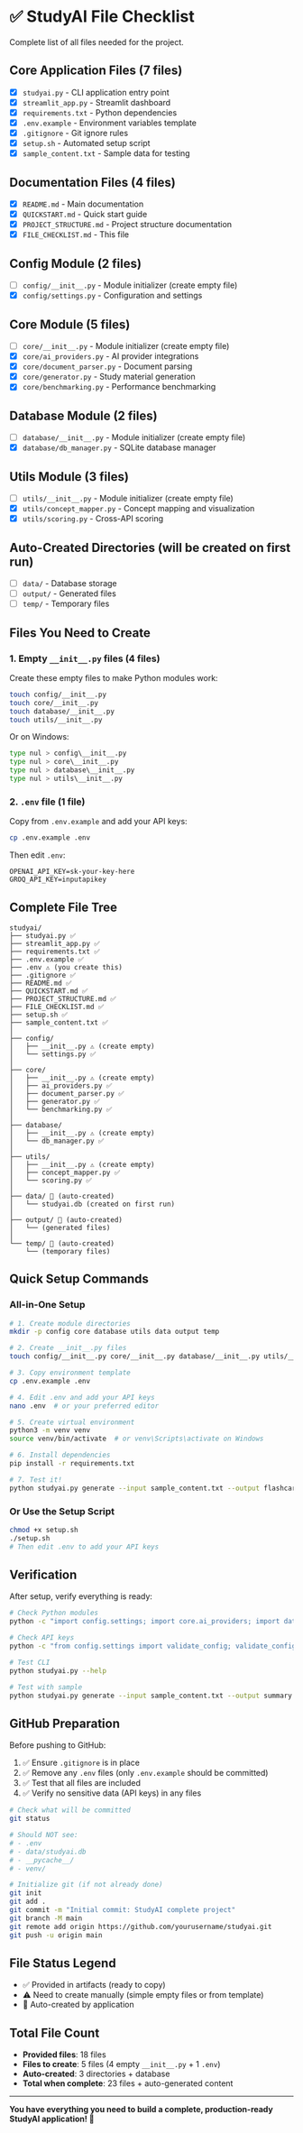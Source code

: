# ✅ StudyAI File Checklist

Complete list of all files needed for the project.

## Core Application Files (7 files)

- [x] `studyai.py` - CLI application entry point
- [x] `streamlit_app.py` - Streamlit dashboard
- [x] `requirements.txt` - Python dependencies
- [x] `.env.example` - Environment variables template
- [x] `.gitignore` - Git ignore rules
- [x] `setup.sh` - Automated setup script
- [x] `sample_content.txt` - Sample data for testing

## Documentation Files (4 files)

- [x] `README.md` - Main documentation
- [x] `QUICKSTART.md` - Quick start guide
- [x] `PROJECT_STRUCTURE.md` - Project structure documentation
- [x] `FILE_CHECKLIST.md` - This file

## Config Module (2 files)

- [ ] `config/__init__.py` - Module initializer (create empty file)
- [x] `config/settings.py` - Configuration and settings

## Core Module (5 files)

- [ ] `core/__init__.py` - Module initializer (create empty file)
- [x] `core/ai_providers.py` - AI provider integrations
- [x] `core/document_parser.py` - Document parsing
- [x] `core/generator.py` - Study material generation
- [x] `core/benchmarking.py` - Performance benchmarking

## Database Module (2 files)

- [ ] `database/__init__.py` - Module initializer (create empty file)
- [x] `database/db_manager.py` - SQLite database manager

## Utils Module (3 files)

- [ ] `utils/__init__.py` - Module initializer (create empty file)
- [x] `utils/concept_mapper.py` - Concept mapping and visualization
- [x] `utils/scoring.py` - Cross-API scoring

## Auto-Created Directories (will be created on first run)

- [ ] `data/` - Database storage
- [ ] `output/` - Generated files
- [ ] `temp/` - Temporary files

## Files You Need to Create

### 1. Empty `__init__.py` files (4 files)

Create these empty files to make Python modules work:

```bash
touch config/__init__.py
touch core/__init__.py
touch database/__init__.py
touch utils/__init__.py
```

Or on Windows:
```bash
type nul > config\__init__.py
type nul > core\__init__.py
type nul > database\__init__.py
type nul > utils\__init__.py
```

### 2. `.env` file (1 file)

Copy from `.env.example` and add your API keys:

```bash
cp .env.example .env
```

Then edit `.env`:
```
OPENAI_API_KEY=sk-your-key-here
GROQ_API_KEY=inputapikey
```

## Complete File Tree

```
studyai/
├── studyai.py ✅
├── streamlit_app.py ✅
├── requirements.txt ✅
├── .env.example ✅
├── .env ⚠️ (you create this)
├── .gitignore ✅
├── README.md ✅
├── QUICKSTART.md ✅
├── PROJECT_STRUCTURE.md ✅
├── FILE_CHECKLIST.md ✅
├── setup.sh ✅
├── sample_content.txt ✅
│
├── config/
│   ├── __init__.py ⚠️ (create empty)
│   └── settings.py ✅
│
├── core/
│   ├── __init__.py ⚠️ (create empty)
│   ├── ai_providers.py ✅
│   ├── document_parser.py ✅
│   ├── generator.py ✅
│   └── benchmarking.py ✅
│
├── database/
│   ├── __init__.py ⚠️ (create empty)
│   └── db_manager.py ✅
│
├── utils/
│   ├── __init__.py ⚠️ (create empty)
│   ├── concept_mapper.py ✅
│   └── scoring.py ✅
│
├── data/ 🔧 (auto-created)
│   └── studyai.db (created on first run)
│
├── output/ 🔧 (auto-created)
│   └── (generated files)
│
└── temp/ 🔧 (auto-created)
    └── (temporary files)
```

## Quick Setup Commands

### All-in-One Setup

```bash
# 1. Create module directories
mkdir -p config core database utils data output temp

# 2. Create __init__.py files
touch config/__init__.py core/__init__.py database/__init__.py utils/__init__.py

# 3. Copy environment template
cp .env.example .env

# 4. Edit .env and add your API keys
nano .env  # or your preferred editor

# 5. Create virtual environment
python3 -m venv venv
source venv/bin/activate  # or venv\Scripts\activate on Windows

# 6. Install dependencies
pip install -r requirements.txt

# 7. Test it!
python studyai.py generate --input sample_content.txt --output flashcards --count 5
```

### Or Use the Setup Script

```bash
chmod +x setup.sh
./setup.sh
# Then edit .env to add your API keys
```

## Verification

After setup, verify everything is ready:

```bash
# Check Python modules
python -c "import config.settings; import core.ai_providers; import database.db_manager; import utils.scoring; print('✅ All modules imported successfully!')"

# Check API keys
python -c "from config.settings import validate_config; validate_config(); print('✅ Configuration valid!')"

# Test CLI
python studyai.py --help

# Test with sample
python studyai.py generate --input sample_content.txt --output summary
```

## GitHub Preparation

Before pushing to GitHub:

1. ✅ Ensure `.gitignore` is in place
2. ✅ Remove any `.env` files (only `.env.example` should be committed)
3. ✅ Test that all files are included
4. ✅ Verify no sensitive data (API keys) in any files

```bash
# Check what will be committed
git status

# Should NOT see:
# - .env
# - data/studyai.db
# - __pycache__/
# - venv/

# Initialize git (if not already done)
git init
git add .
git commit -m "Initial commit: StudyAI complete project"
git branch -M main
git remote add origin https://github.com/yourusername/studyai.git
git push -u origin main
```

## File Status Legend

- ✅ Provided in artifacts (ready to copy)
- ⚠️ Need to create manually (simple empty files or from template)
- 🔧 Auto-created by application

## Total File Count

- **Provided files**: 18 files
- **Files to create**: 5 files (4 empty `__init__.py` + 1 `.env`)
- **Auto-created**: 3 directories + database
- **Total when complete**: 23 files + auto-generated content

---

**You have everything you need to build a complete, production-ready StudyAI application! 🚀**
